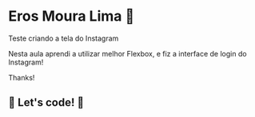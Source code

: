 # Eros Moura Lima 🚀

Teste criando a tela do Instagram 

Nesta aula aprendi a utilizar melhor Flexbox, e fiz a interface de login do Instagram! 

Thanks!

## 🚀 Let's code! 🚀
